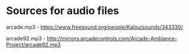 # Sources for audio files

arcade.mp3 - https://www.freesound.org/people/Kalou/sounds/343330/

arcade92.mp3 - http://mirrors.arcadecontrols.com/Arcade-Ambiance-Project/arcade92.mp3

